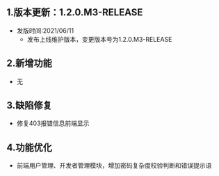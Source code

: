 ## 1.版本更新：1.2.0.M3-RELEASE
- 发版时间:2021/06/11
  - 发布上线维护版本，变更版本号为1.2.0.M3-RELEASE

## 2.新增功能
- 无

## 3.缺陷修复
- 修复403报错信息前端显示

## 4.功能优化
- 前端用户管理、开发者管理模块，增加密码复杂度校验判断和错误提示语
